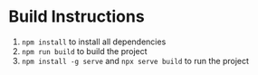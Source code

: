 # Build Instructions

1. `npm install` to install all dependencies
2. `npm run build` to build the project
3. `npm install -g serve` and `npx serve build` to run the project
